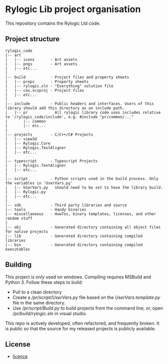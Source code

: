 # Rylogic Lib project organisation

This repository contains the Rylogic Ltd code.

## Project structure

	rylogic_code
	|-- art
	|   |-- icons       - Art assets
	|   |-- pngs        - Art assets
	|   |-- etc...
	|
	|-- build           - Project files and property sheets
	|   |-- props       - Property sheets
	|   |-- rylogic.sln - "Everything" solution file
	|   |-- cex.vcxproj - Project files
	|   |-- etc...
	|
	|-- include         - Public headers and interfaces. Users of this library should add this directory as an include path.
	|   |-- pr            All rylogic library code uses includes relative to '/rylogic_code/include', e.g. #include "pr/common/..."
	|       |-- common
	|       |-- etc...
	|
	|-- projects        - C/C++/C# Projects
	|   |-- view3d
	|   |-- Rylogic.Core
	|   |-- Rylogic.TextAligner
	|   |-- etc...
	|
	|-- typescript      - Typescript Projects
	|   |-- Rylogic.TextAligner
	|   |-- etc...
	|
	|-- script          - Python scripts used in the build process. Only the variables in 'UserVars.py'
	|   |-- UserVars.py   should need to be set to have the library build.
	|   |-- Rylogic.py
	|   |-- etc...
	|
	|-- sdk             - Third party libraries and source
	|-- tools           - Handy binaries
	|-- miscellaneous   - HowTos, binary templates, licenses, and other random stuff
	|
	|-- obj             - Generated directory containing all object files for native projects
	|-- lib             - Generated directory containing compiled libraries
	|-- bin             - Generated directory containing compiled executables

## Building

This project is only used on windows. Compiling requires MSBuild and Python 3.
Follow these steps to build:

- Pull to a clean directory
- Create a _/pr/script/UserVars.py_ file based on the _UserVars.template.py_ file in the same directory.
- Use _/pr/script/Build.py_ to build projects from the command line, or, open _/pr/build/rylogic.sln_ in visual studio.

This repo is actively developed, often refactored, and frequently broken. It is public so that the source for my released projects is publicly available.

## License

- [licence](miscellaneous/licenses/license.txt)
